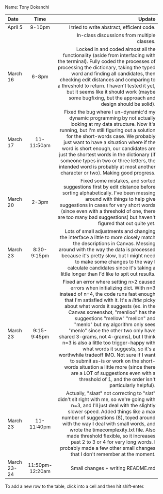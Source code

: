 Name: Tony Dokanchi

| Date        |      Time       |                                                                                                                                                                                                                                                                                                                                                                                                                                                                                                                                                                                                                                                                                                                   Update |
|:------------|:---------------:|-------------------------------------------------------------------------------------------------------------------------------------------------------------------------------------------------------------------------------------------------------------------------------------------------------------------------------------------------------------------------------------------------------------------------------------------------------------------------------------------------------------------------------------------------------------------------------------------------------------------------------------------------------------------------------------------------------------------------:|
| April 5     |     9-10pm      |                                                                                                                                                                                                                                                                                                                                                                                                                                                                                                                                                                                                                                                                               I tried to write abstract, efficient code. |
|             |                 |                                                                                                                                                                                                                                                                                                                                                                                                                                                                                                                                                                                                                                                                              In-class discussions from multiple classes. |
| March 16    |      6-8pm      |                                                                                                                                                                                                                                                                                                               Locked in and coded almost all the functionality (aside from interfacing with the terminal). Fully coded the processes of processing the dictionary, taking the typed word and finding all candidates, then checking edit distances and comparing to a threshold to return. I haven't tested it yet, but it seems like it should work (maybe some bugfixing, but the approach and design should be solid). |
| March 17    |   11-11:50am    |                                                                                                                                                                                                                                                    Fixed the bug where I un-dynamic'd my dynamic programming by not actually looking at my data structure. Now it's running, but I'm still figuring out a solution for the short-words case. We probably just want to have a situation where if the word is short enough, our candidates are just the shortest words in the dictionary (if someone types in two or three letters, the intended word is probably at most another character or two). Making good progress. |
| March 20    |      2-3pm      |                                                                                                                                                                                                                                                                                                                                                                                                           Fixed some mistakes, and sorted suggestions first by edit distance before sorting alphabetically. I've been messing around with things to help give suggestions in cases for very short words (since even with a threshold of one, there are too many bad suggestions) but haven't figured that out quite yet. |
| March 23    |   8:30-9:15pm   |                                                                                                                                                                                                                                                                                                                                                                                 Lots of small adjustments and changing the interface a little to more closely match the descriptions in Canvas. Messing around with the way the data is processed because it's pretty slow, but I might need to make some changes to the way I calculate candidates since it's taking a little longer than I'd like to spit out results. |
| March 23    |   9:15-9:45pm   | Fixed an error where setting n>2 caused errors when initializing dict. With n=3 instead of n=4, the code runs fast enough that I'm satisfied with it. It's a *little* picky about what words it suggests (ex. in the Canvas screenshot, "menlloo" has the suggestions "mellow" "mellon" and "menlo" but my algorithm only sees "menlo" since the other two only have shared 3-grams, not 4-grams), but I think n=3 is also a little too trigger-happy with what words it suggests, so it's a worthwhile tradeoff IMO. Not sure if I want to submit as-is or work on the short-words situation a little more (since there are a LOT of suggestions even with a threshold of 1, and the order isn't particularly helpful). |
| March 23    |   11-11:40pm    |                                                                                                                                                                                                                                                         Actually, "slaat" not correcting to "slat" didn't sit right with me, so we're going with n=3, and I'll just deal with the slightly slower speed. Added things like a max number of suggestions (8), toyed around with the way I deal with small words, and wrote the timecomplexity.txt file. Also made threshold flexible, so it increases past 2 to 3 or 4 for very long words. I probably made a few other small changes that I don't remember at the moment. |
| March 23-24 | 11:50pm-12:20am |                                                                                                                                                                                                                                                                                                                                                                                                                                                                                                                                                                                                                                                                                        Small changes + writing README.md |


To add a new row to the table, click into a cell and then hit shift-enter.
